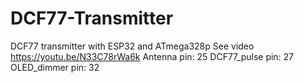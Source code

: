 # DCF77-Transmitter
DCF77 transmitter with ESP32 and ATmega328p
See video https://youtu.be/N33C78rWa6k
Antenna pin: 25
DCF77_pulse pin: 27
OLED_dimmer pin: 32
